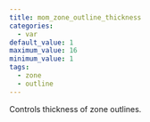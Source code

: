 ```yaml
---
title: mom_zone_outline_thickness
categories:
  - var
default_value: 1
maximum_value: 16
minimum_value: 1
tags:
  - zone
  - outline
---
```


Controls thickness of zone outlines.
